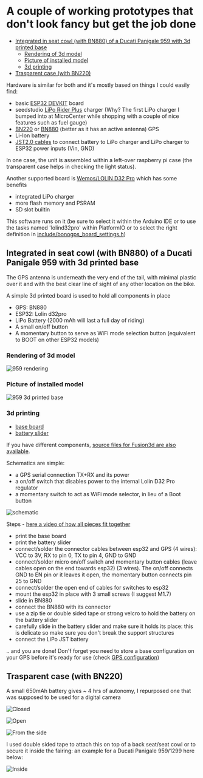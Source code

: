 # A couple of working prototypes that don't look fancy but get the job done

- [Integrated in seat cowl (with BN880) of a Ducati Panigale 959 with 3d printed base](#integrated-in-seat-cowl-with-bn880-of-a-ducati-panigale-959-with-3d-printed-base)
  - [Rendering of 3d model](#rendering-of-3d-model)
  - [Picture of installed model](#picture-of-installed-model)
  - [3d printing](#3d-printing)
- [Trasparent case (with BN220)](#trasparent-case-with-bn220)

Hardware is similar for both and it's mostly based on things I could easily find:

- basic [ESP32 DEVKIT](https://www.amazon.com/D-FLIFE-Development-Dual-Mode-Microcontroller-Integrated/dp/B08DR31G4G) board
- seedstudio [LiPo Rider Plus](https://wiki.seeedstudio.com/Lipo-Rider-Plus/) charger (Why? The first LiPo charger I bumped into at MicroCenter while shopping with a couple of nice features such as fuel gauge)
- [BN220](https://www.amazon.com/Beitian-Navigation-Raspberry-Betaflight-Aircraft/dp/B07WM1GFY8) or [BN880](https://www.amazon.com/Geekstory-Navigation-Raspberry-Aircraft-Controller/dp/B078Y6323W) (better as it has an active antenna) GPS
- Li-Ion battery
- [JST2.0 cables](https://www.amazon.com/gp/product/B07NWD5NTN/ref=ppx_yo_dt_b_asin_title_o05_s00?ie=UTF8&psc=1) to connect battery to LiPo charger and LiPo charger to ESP32 power inputs (Vin, GND)

In one case, the unit is assembled within a left-over raspberry pi case (the transparent case helps in checking the light status).

Another supported board is [Wemos/LOLIN D32 Pro](https://www.wemos.cc/en/latest/d32/d32_pro.html) which has some benefits

- integrated LiPo charger
- more flash memory and PSRAM
- SD slot builtin

This software runs on it (be sure to select it within the Arduino IDE or to use the tasks named 'lolind32pro' within PlatformIO or to select the right definition in [include/bonogps_board_settings.h](include/bonogps_board_settings.h))

## Integrated in seat cowl (with BN880) of a Ducati Panigale 959 with 3d printed base

The GPS antenna is underneath the very end of the tail, with minimal plastic over it and with the best clear line of sight of any other location on the bike.

A simple 3d printed board is used to hold all components in place

- GPS: BN880
- ESP32: Lolin d32pro
- LiPo Battery (2000 mAh will last a full day of riding)
- A small on/off button
- A momentary button to serve as WiFi mode selection button (equivalent to BOOT on other ESP32 models)

### Rendering of 3d model

![959 rendering](959_under_tail_2021-Mar-15_02-52-02AM-000_CustomizedView27542732125.png)

### Picture of installed model

![959 3d printed base](bonogps_bn880_ducati_panigale_959_bottom.jpeg)

### 3d printing

- [base board](bonogps_panigale_baseboard.stl)
- [battery slider](bonogps_panigale_battery_slider.stl)

If you have different components, [source files for Fusion3d are also available](BonoGPS%20-%20Panigale%20899%201199%20959%201299.f3d).

Schematics are simple:

- a GPS serial connection TX+RX and its power
- a on/off switch that disables power to the internal Lolin D32 Pro regulator
- a momentary switch to act as WiFi mode selector, in lieu of a Boot button

![schematic](../esp32/lolin_d32_pro_schem_noextleds.png)

Steps - [here a video of how all pieces fit together](959%20under%20tail%20v11.mp4)

- print the base board
- print the battery slider
- connect/solder the connector cables between esp32 and GPS (4 wires): VCC to 3V, RX to pin 0, TX to pin 4, GND to GND
- connect/solder micro on/off switch and momentary button cables (leave cables open on the end towards esp32) (3 wires). The on/off connects GND to EN pin or it leaves it open, the momentary button connects pin 25 to GND
- connect/solder the open end of cables for switches to esp32
- mount the esp32 in place with 3 small screws (I suggest M1.7)
- slide in BN880
- connect the BN880 with its connector
- use a zip tie or double sided tape or strong velcro to hold the battery on the battery slider
- carefully slide in the battery slider and make sure it holds its place: this is delicate so make sure you don't break the support structures
- connect the LiPo JST battery

.. and you are done! Don'f forget you need to store a base configuration on your GPS before it's ready for use (check [GPS configuration](../GPS/README.md))

## Trasparent case (with BN220)

A small 650mAh battery gives ~ 4 hrs of autonomy, I repurposed one that was supposed to be used for a digital camera

![Closed](bonogps_bn220_closed.jpg)

![Open](bonogps_bn220_open.jpg)

![From the side](bonogps_bn220_side.jpg)

I used double sided tape to attach this on top of a back seat/seat cowl or to secure it inside the fairing: an example for a Ducati Panigale 959/1299 here below:

![Inside](bonogps_bn220_underseat.jpg)
